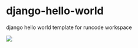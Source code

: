 # django-hello-world

django hello world template for runcode workspace

[![](https://runcode-app-public.s3.amazonaws.com/images/dark_btn.png)](https://runcode.io)
